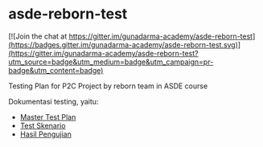 # asde-reborn-test

[![Join the chat at https://gitter.im/gunadarma-academy/asde-reborn-test](https://badges.gitter.im/gunadarma-academy/asde-reborn-test.svg)](https://gitter.im/gunadarma-academy/asde-reborn-test?utm_source=badge&utm_medium=badge&utm_campaign=pr-badge&utm_content=badge)

Testing Plan for P2C Project by reborn team in ASDE course

Dokumentasi testing, yaitu:
+ [Master Test Plan](https://github.com/gunadarma-academy/asde-reborn-test/blob/master/master-test-plan/Master%20Test%20Plan%20P2C%20v1.1.pdf)
+ [Test Skenario](https://github.com/gunadarma-academy/asde-reborn-test/blob/master/SkenarioTestP2C.pdf)
+ [Hasil Pengujian](https://github.com/gunadarma-academy/asde-reborn-test/blob/master/TestReportP2C.pdf)
